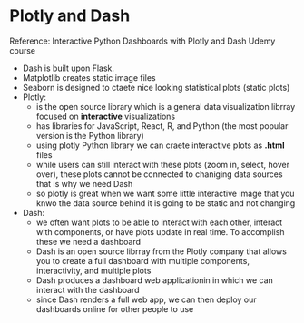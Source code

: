 # Plotly and Dash

Reference: Interactive Python Dashboards with Plotly and Dash Udemy course

+ Dash is built upon Flask.
+ Matplotlib creates static image files
+ Seaborn is designed to ctaete nice looking statistical plots (static plots)
+ Plotly:
  + is the open source library which is a general data visualization librray focused on **interactive** visualizations
  + has libraries for JavaScript, React, R, and Python (the most popular version is the Python library)
  + using plotly Python library we can craete interactive plots as **.html** files
  + while users can still interact with these plots (zoom in, select, hover over), these plots cannot be connected to chaniging data sources that is why we need Dash
  + so plotly is great when we want some little interactive image that you knwo the data source behind it is going to be static and not changing
+ Dash:
  + we often want plots to be able to interact with each other, interact with components, or have plots update in real time. To accomplish these we need a dashboard
  + Dash is an open source librray from the Plotly company that allows you to create a full dashboard with multiple components, interactivity, and multiple plots
  + Dash produces a dashboard web applicationin in which we can interact with the dashboard
  + since Dash renders a full web app, we can then deploy our dashboards online for other people to use 


 
    
  

